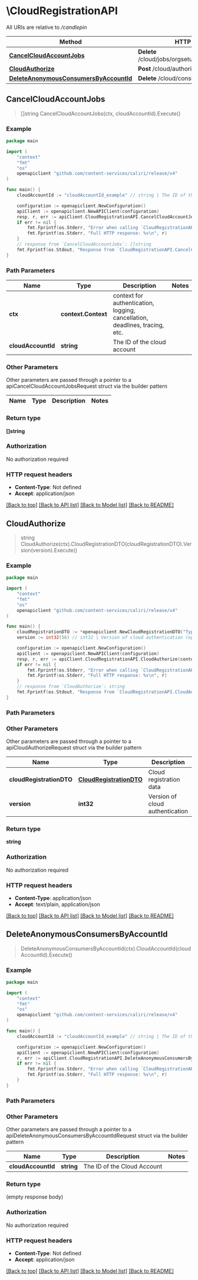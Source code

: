 # \CloudRegistrationAPI

All URIs are relative to */candlepin*

Method | HTTP request | Description
------------- | ------------- | -------------
[**CancelCloudAccountJobs**](CloudRegistrationAPI.md#CancelCloudAccountJobs) | **Delete** /cloud/jobs/orgsetup/{cloud_account_id} | 
[**CloudAuthorize**](CloudRegistrationAPI.md#CloudAuthorize) | **Post** /cloud/authorize | 
[**DeleteAnonymousConsumersByAccountId**](CloudRegistrationAPI.md#DeleteAnonymousConsumersByAccountId) | **Delete** /cloud/consumers/anonymous | 



## CancelCloudAccountJobs

> []string CancelCloudAccountJobs(ctx, cloudAccountId).Execute()





### Example

```go
package main

import (
	"context"
	"fmt"
	"os"
	openapiclient "github.com/content-services/caliri/release/v4"
)

func main() {
	cloudAccountId := "cloudAccountId_example" // string | The ID of the cloud account

	configuration := openapiclient.NewConfiguration()
	apiClient := openapiclient.NewAPIClient(configuration)
	resp, r, err := apiClient.CloudRegistrationAPI.CancelCloudAccountJobs(context.Background(), cloudAccountId).Execute()
	if err != nil {
		fmt.Fprintf(os.Stderr, "Error when calling `CloudRegistrationAPI.CancelCloudAccountJobs``: %v\n", err)
		fmt.Fprintf(os.Stderr, "Full HTTP response: %v\n", r)
	}
	// response from `CancelCloudAccountJobs`: []string
	fmt.Fprintf(os.Stdout, "Response from `CloudRegistrationAPI.CancelCloudAccountJobs`: %v\n", resp)
}
```

### Path Parameters


Name | Type | Description  | Notes
------------- | ------------- | ------------- | -------------
**ctx** | **context.Context** | context for authentication, logging, cancellation, deadlines, tracing, etc.
**cloudAccountId** | **string** | The ID of the cloud account | 

### Other Parameters

Other parameters are passed through a pointer to a apiCancelCloudAccountJobsRequest struct via the builder pattern


Name | Type | Description  | Notes
------------- | ------------- | ------------- | -------------


### Return type

**[]string**

### Authorization

No authorization required

### HTTP request headers

- **Content-Type**: Not defined
- **Accept**: application/json

[[Back to top]](#) [[Back to API list]](../README.md#documentation-for-api-endpoints)
[[Back to Model list]](../README.md#documentation-for-models)
[[Back to README]](../README.md)


## CloudAuthorize

> string CloudAuthorize(ctx).CloudRegistrationDTO(cloudRegistrationDTO).Version(version).Execute()





### Example

```go
package main

import (
	"context"
	"fmt"
	"os"
	openapiclient "github.com/content-services/caliri/release/v4"
)

func main() {
	cloudRegistrationDTO := *openapiclient.NewCloudRegistrationDTO("Type_example", "Metadata_example", "Signature_example") // CloudRegistrationDTO | Cloud registration data
	version := int32(56) // int32 | Version of cloud authentication (optional)

	configuration := openapiclient.NewConfiguration()
	apiClient := openapiclient.NewAPIClient(configuration)
	resp, r, err := apiClient.CloudRegistrationAPI.CloudAuthorize(context.Background()).CloudRegistrationDTO(cloudRegistrationDTO).Version(version).Execute()
	if err != nil {
		fmt.Fprintf(os.Stderr, "Error when calling `CloudRegistrationAPI.CloudAuthorize``: %v\n", err)
		fmt.Fprintf(os.Stderr, "Full HTTP response: %v\n", r)
	}
	// response from `CloudAuthorize`: string
	fmt.Fprintf(os.Stdout, "Response from `CloudRegistrationAPI.CloudAuthorize`: %v\n", resp)
}
```

### Path Parameters



### Other Parameters

Other parameters are passed through a pointer to a apiCloudAuthorizeRequest struct via the builder pattern


Name | Type | Description  | Notes
------------- | ------------- | ------------- | -------------
 **cloudRegistrationDTO** | [**CloudRegistrationDTO**](CloudRegistrationDTO.md) | Cloud registration data | 
 **version** | **int32** | Version of cloud authentication | 

### Return type

**string**

### Authorization

No authorization required

### HTTP request headers

- **Content-Type**: application/json
- **Accept**: text/plain, application/json

[[Back to top]](#) [[Back to API list]](../README.md#documentation-for-api-endpoints)
[[Back to Model list]](../README.md#documentation-for-models)
[[Back to README]](../README.md)


## DeleteAnonymousConsumersByAccountId

> DeleteAnonymousConsumersByAccountId(ctx).CloudAccountId(cloudAccountId).Execute()





### Example

```go
package main

import (
	"context"
	"fmt"
	"os"
	openapiclient "github.com/content-services/caliri/release/v4"
)

func main() {
	cloudAccountId := "cloudAccountId_example" // string | The ID of the Cloud Account

	configuration := openapiclient.NewConfiguration()
	apiClient := openapiclient.NewAPIClient(configuration)
	r, err := apiClient.CloudRegistrationAPI.DeleteAnonymousConsumersByAccountId(context.Background()).CloudAccountId(cloudAccountId).Execute()
	if err != nil {
		fmt.Fprintf(os.Stderr, "Error when calling `CloudRegistrationAPI.DeleteAnonymousConsumersByAccountId``: %v\n", err)
		fmt.Fprintf(os.Stderr, "Full HTTP response: %v\n", r)
	}
}
```

### Path Parameters



### Other Parameters

Other parameters are passed through a pointer to a apiDeleteAnonymousConsumersByAccountIdRequest struct via the builder pattern


Name | Type | Description  | Notes
------------- | ------------- | ------------- | -------------
 **cloudAccountId** | **string** | The ID of the Cloud Account | 

### Return type

 (empty response body)

### Authorization

No authorization required

### HTTP request headers

- **Content-Type**: Not defined
- **Accept**: application/json

[[Back to top]](#) [[Back to API list]](../README.md#documentation-for-api-endpoints)
[[Back to Model list]](../README.md#documentation-for-models)
[[Back to README]](../README.md)


